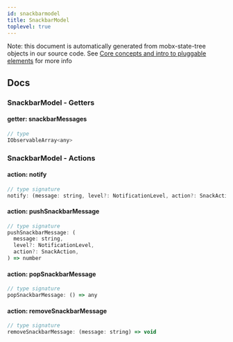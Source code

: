 ```yaml
---
id: snackbarmodel
title: SnackbarModel
toplevel: true
---
```


Note: this document is automatically generated from mobx-state-tree objects in
our source code. See
[Core concepts and intro to pluggable elements](/docs/developer_guide/) for more
info

## Docs

### SnackbarModel - Getters

#### getter: snackbarMessages

```js
// type
IObservableArray<any>
```

### SnackbarModel - Actions

#### action: notify

```js
// type signature
notify: (message: string, level?: NotificationLevel, action?: SnackAction) => void
```

#### action: pushSnackbarMessage

```js
// type signature
pushSnackbarMessage: (
  message: string,
  level?: NotificationLevel,
  action?: SnackAction,
) => number
```

#### action: popSnackbarMessage

```js
// type signature
popSnackbarMessage: () => any
```

#### action: removeSnackbarMessage

```js
// type signature
removeSnackbarMessage: (message: string) => void
```
